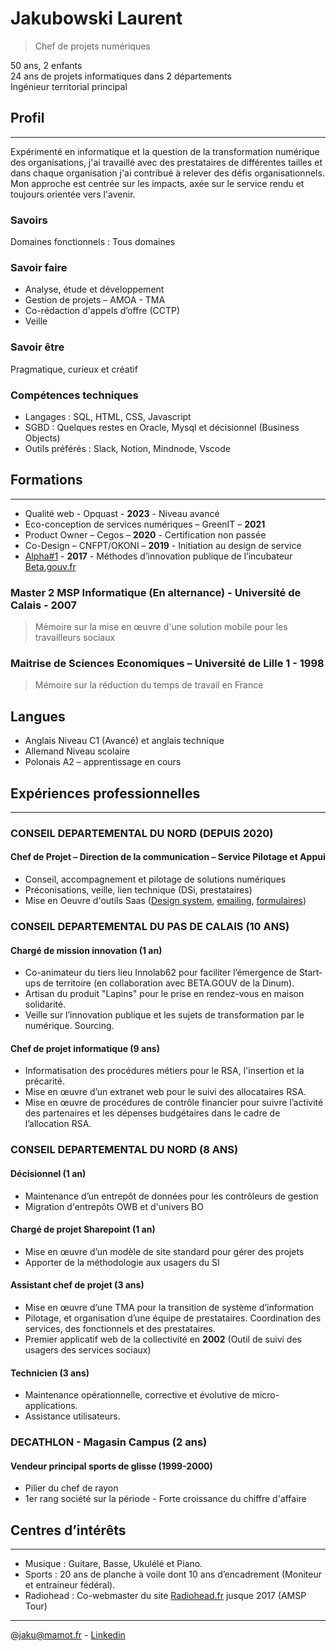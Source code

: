 # Jakubowski Laurent
> Chef de projets numériques
 
50 ans, 2 enfants  
24 ans de projets informatiques dans 2 départements  
Ingénieur territorial principal

## Profil
---
Expérimenté en informatique et la question de la transformation numérique des organisations, j'ai travaillé avec des prestataires de différentes tailles et dans chaque organisation j'ai contribué à relever des défis organisationnels.
Mon approche est centrée sur les impacts, axée sur le service rendu et toujours orientée vers l'avenir.

### Savoirs

Domaines fonctionnels : Tous domaines

### Savoir faire

- Analyse, étude et développement
- Gestion de projets – AMOA - TMA
- Co-rédaction d'appels d’offre (CCTP)
- Veille

### Savoir être

Pragmatique, curieux et créatif

### Compétences techniques

- Langages :	SQL, HTML, CSS, Javascript
- SGBD :	Quelques restes en Oracle, Mysql et décisionnel (Business Objects)
- Outils préférés : Slack, Notion, Mindnode, Vscode

## Formations
---
- Qualité web - Opquast - **2023** - Niveau avancé
- Eco-conception de services numériques – GreenIT – **2021**
- Product Owner – Cegos – **2020** - Certification non passée
- Co-Design – CNFPT/OKONI – **2019** - Initiation au design de service
- [Alpha#1](https://beta.gouv.fr/2017/12/08/alpha1.html) - **2017** - Méthodes d’innovation publique de l’incubateur [Beta.gouv.fr](http://beta.gouv.fr/)

### Master 2 MSP Informatique (En alternance) - Université de Calais - 2007

> Mémoire sur la mise en œuvre d'une solution mobile pour les travailleurs sociaux

### Maitrise de Sciences Economiques – Université de Lille 1 - 1998

> Mémoire sur la réduction du temps de travail en France

## Langues

- Anglais	Niveau C1 (Avancé) et anglais technique
- Allemand	Niveau scolaire
- Polonais	A2 – apprentissage en cours

## Expériences professionnelles
---
### CONSEIL DEPARTEMENTAL DU NORD (DEPUIS 2020)

#### Chef de Projet – Direction de la communication – Service Pilotage et Appui

- Conseil, accompagnement et pilotage de solutions numériques
- Préconisations, veille, lien technique (DSi, prestataires)
- Mise en Oeuvre d'outils Saas ([Design system](https://communication.lenord.fr/), [emailing](https://www.sarbacane.com/), [formulaires](https://www.typeform.com/))

### CONSEIL DEPARTEMENTAL DU PAS DE CALAIS (10 ANS)

#### Chargé de mission innovation (1 an)

- Co-animateur du tiers lieu Innolab62 pour faciliter l’émergence de Start-ups de territoire (en collaboration avec BETA.GOUV de la Dinum).
- Artisan du produit "Lapins" pour le prise en rendez-vous en maison solidarité.
- Veille sur l’innovation publique et les sujets de transformation par le numérique. Sourcing.

#### Chef de projet informatique (9 ans)

- Informatisation des procédures métiers pour le RSA, l'insertion et la précarité.
- Mise en œuvre d’un extranet web pour le suivi des allocataires RSA.
- Mise en œuvre de procédures de contrôle financier pour suivre l’activité des partenaires et les dépenses budgétaires dans le cadre de l’allocation RSA.

### CONSEIL DEPARTEMENTAL DU NORD (8 ANS)

#### Décisionnel (1 an)

- Maintenance d’un entrepôt de données pour les contrôleurs de gestion
- Migration d'entrepôts OWB et d'univers BO

#### Chargé de projet Sharepoint (1 an)

- Mise en œuvre d’un modèle de site standard pour gérer des projets
- Apporter de la méthodologie aux usagers du SI

#### Assistant chef de projet (3 ans)

- Mise en œuvre d’une TMA pour la transition de système d’information
- Pilotage, et organisation d’une équipe de prestataires. Coordination des services, des fonctionnels et des prestataires.
- Premier applicatif web de la collectivité en **2002** (Outil de suivi des usagers des services sociaux)

#### Technicien (3 ans)

- Maintenance opérationnelle, corrective et évolutive de micro-applications.
- Assistance utilisateurs.

### DECATHLON - Magasin Campus (2 ans)

#### Vendeur principal sports de glisse (1999-2000)

- Pilier du chef de rayon
- 1er rang société sur la période - Forte croissance du chiffre d'affaire

## Centres d’intérêts
---
- Musique : Guitare, Basse, Ukulélé et Piano.
- Sports : 20 ans de planche à voile dont 10 ans d’encadrement (Moniteur et entraineur fédéral).
- Radiohead : Co-webmaster du site [Radiohead.fr](https://www.radiohead.fr/) jusque 2017 (AMSP Tour)

---

@jaku@mamot.fr - [Linkedin](https://www.linkedin.com/in/laurent-jakubowski-01080627)
